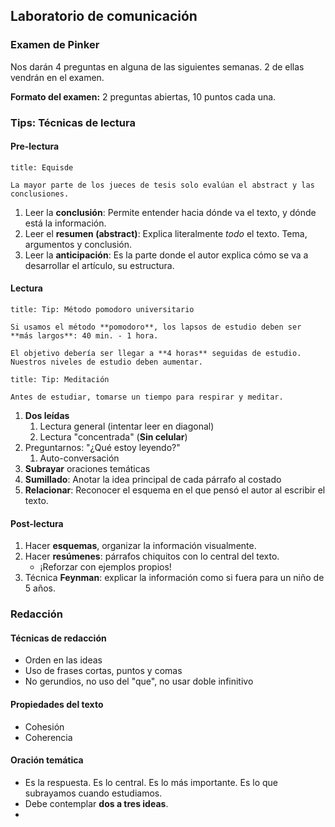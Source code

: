 ## Laboratorio de comunicación

### Examen de Pinker

Nos darán 4 preguntas en alguna de las siguientes semanas. 2 de ellas vendrán en el examen.

**Formato del examen:** 2 preguntas abiertas, 10 puntos cada una.

### Tips: Técnicas de lectura

#### Pre-lectura

```ad-note
title: Equisde

La mayor parte de los jueces de tesis solo evalúan el abstract y las conclusiones.

```

1. Leer la **conclusión**: Permite entender hacia dónde va el texto, y dónde está la información.
2. Leer el **resumen (abstract)**: Explica literalmente *todo* el texto. Tema, argumentos y conclusión.
3. Leer la **anticipación**: Es la parte donde el autor explica cómo se va a desarrollar el artículo, su estructura.

#### Lectura

```ad-tip
title: Tip: Método pomodoro universitario

Si usamos el método **pomodoro**, los lapsos de estudio deben ser **más largos**: 40 min. - 1 hora.

El objetivo debería ser llegar a **4 horas** seguidas de estudio. Nuestros niveles de estudio deben aumentar.

```

```ad-tip
title: Tip: Meditación

Antes de estudiar, tomarse un tiempo para respirar y meditar.

```

1. **Dos leídas**
	1. Lectura general (intentar leer en diagonal)
	2. Lectura "concentrada" (**Sin celular**)
2. Preguntarnos: "¿Qué estoy leyendo?"
	1. Auto-conversación
3. **Subrayar** oraciones temáticas
4. **Sumillado**: Anotar la idea principal de cada párrafo al costado
5. **Relacionar**: Reconocer el esquema en el que pensó el autor al escribir el texto.

#### Post-lectura

1. Hacer **esquemas**, organizar la información visualmente.
2. Hacer **resúmenes**: párrafos chiquitos con lo central del texto.
	- ¡Reforzar con ejemplos propios!
3. Técnica **Feynman**: explicar la información como si fuera para un niño de 5 años.

### Redacción

#### Técnicas de redacción

- Orden en las ideas
- Uso de frases cortas, puntos y comas
- No gerundios, no uso del "que", no usar doble infinitivo

#### Propiedades del texto

- Cohesión
- Coherencia

#### Oración temática

- Es la respuesta. Es lo central. Es lo más importante. Es lo que subrayamos cuando estudiamos.
- Debe contemplar **dos a tres ideas**.
- 